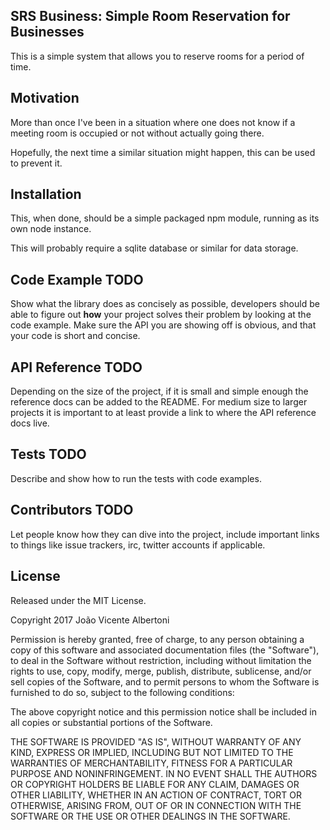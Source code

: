 ## SRS Business: Simple Room Reservation for Businesses

This is a simple system that allows you to reserve rooms for a period of time.

## Motivation

More than once I've been in a situation where one does not know if a meeting room is occupied or not without actually going there.

Hopefully, the next time a similar situation might happen, this can be used to prevent it.

## Installation

This, when done, should be a simple packaged npm module, running as its own node instance.

This will probably require a sqlite database or similar for data storage.

## Code Example TODO

Show what the library does as concisely as possible, developers should be able to figure out **how** your project solves their problem by looking at the code example. Make sure the API you are showing off is obvious, and that your code is short and concise.

## API Reference TODO

Depending on the size of the project, if it is small and simple enough the reference docs can be added to the README. For medium size to larger projects it is important to at least provide a link to where the API reference docs live.

## Tests TODO

Describe and show how to run the tests with code examples.

## Contributors TODO

Let people know how they can dive into the project, include important links to things like issue trackers, irc, twitter accounts if applicable.

## License

Released under the MIT License.

Copyright 2017 João Vicente Albertoni

Permission is hereby granted, free of charge, to any person obtaining a copy of this software and associated documentation files (the "Software"), to deal in the Software without restriction, including without limitation the rights to use, copy, modify, merge, publish, distribute, sublicense, and/or sell copies of the Software, and to permit persons to whom the Software is furnished to do so, subject to the following conditions:

The above copyright notice and this permission notice shall be included in all copies or substantial portions of the Software.

THE SOFTWARE IS PROVIDED "AS IS", WITHOUT WARRANTY OF ANY KIND, EXPRESS OR IMPLIED, INCLUDING BUT NOT LIMITED TO THE WARRANTIES OF MERCHANTABILITY, FITNESS FOR A PARTICULAR PURPOSE AND NONINFRINGEMENT. IN NO EVENT SHALL THE AUTHORS OR COPYRIGHT HOLDERS BE LIABLE FOR ANY CLAIM, DAMAGES OR OTHER LIABILITY, WHETHER IN AN ACTION OF CONTRACT, TORT OR OTHERWISE, ARISING FROM, OUT OF OR IN CONNECTION WITH THE SOFTWARE OR THE USE OR OTHER DEALINGS IN THE SOFTWARE.
